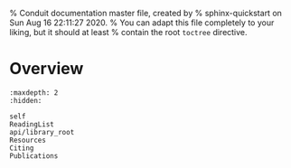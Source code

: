 % Conduit documentation master file, created by
% sphinx-quickstart on Sun Aug 16 22:11:27 2020.
% You can adapt this file completely to your liking, but it should at least
% contain the root `toctree` directive.

Overview
===================================


```{toctree}
:maxdepth: 2
:hidden:

self
ReadingList
api/library_root
Resources
Citing
Publications
```

```{include} ../README.md
```
